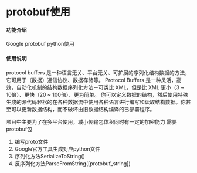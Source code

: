 # protobuf使用

#### 功能介绍
Google protobuf python使用

#### 使用说明
protocol buffers 是一种语言无关、平台无关、可扩展的序列化结构数据的方法，它可用于（数据）通信协议、数据存储等。
Protocol Buffers 是一种灵活，高效，自动化机制的结构数据序列化方法－可类比 XML，但是比 XML 更小（3 ~ 10倍）、更快（20 ~ 100倍）、更为简单。
你可以定义数据的结构，然后使用特殊生成的源代码轻松的在各种数据流中使用各种语言进行编写和读取结构数据。你甚至可以更新数据结构，而不破坏由旧数据结构编译的已部署程序。

项目中主要为了在多平台使用，减小传输包体积同时有一定的加密能力
需要protobuf包
1. 编写proto文件
2. Google官方工具生成对应python文件
3. 序列化方法SerializeToString()
4. 反序列化方法ParseFromString([protobuf_string])


